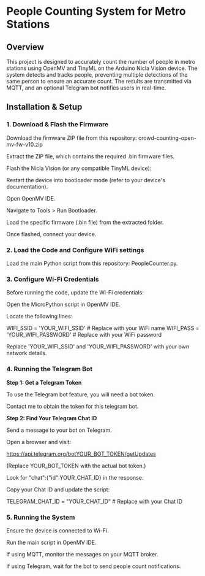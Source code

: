 # People Counting System for Metro Stations
## Overview

This project is designed to accurately count the number of people in metro stations using OpenMV and TinyML on the Arduino Nicla Vision device. The system detects and tracks people, preventing multiple detections of the same person to ensure an accurate count. The results are transmitted via MQTT, and an optional Telegram bot notifies users in real-time.

## Installation & Setup

### 1. Download & Flash the Firmware

Download the firmware ZIP file from this repository: crowd-counting-open-mv-fw-v10.zip

Extract the ZIP file, which contains the required .bin firmware files.

Flash the Nicla Vision (or any compatible TinyML device):

Restart the device into bootloader mode (refer to your device's documentation).

Open OpenMV IDE.

Navigate to Tools > Run Bootloader.

Load the specific firmware (.bin file) from the extracted folder.

Once flashed, connect your device.

### 2. Load the Code and Configure WiFi settings

Load the main Python script from this repository: PeopleCounter.py.

### 3. Configure Wi-Fi Credentials

Before running the code, update the Wi-Fi credentials:

Open the MicroPython script in OpenMV IDE.

Locate the following lines:

WIFI_SSID = 'YOUR_WIFI_SSID'  # Replace with your WiFi name
WIFI_PASS = 'YOUR_WIFI_PASSWORD'  # Replace with your WiFi password

Replace 'YOUR_WIFI_SSID' and 'YOUR_WIFI_PASSWORD' with your own network details.

### 4. Running the Telegram Bot

**Step 1: Get a Telegram Token**

To use the Telegram bot feature, you will need a bot token.

Contact me to obtain the token for this telegram bot.

**Step 2: Find Your Telegram Chat ID**

Send a message to your bot on Telegram.

Open a browser and visit:

https://api.telegram.org/botYOUR_BOT_TOKEN/getUpdates

(Replace YOUR_BOT_TOKEN with the actual bot token.)

Look for "chat":{"id":YOUR_CHAT_ID} in the response.

Copy your Chat ID and update the script:

TELEGRAM_CHAT_ID = "YOUR_CHAT_ID"  # Replace with your Chat ID

### 5. Running the System

Ensure the device is connected to Wi-Fi.

Run the main script in OpenMV IDE.

If using MQTT, monitor the messages on your MQTT broker.

If using Telegram, wait for the bot to send people count notifications.

